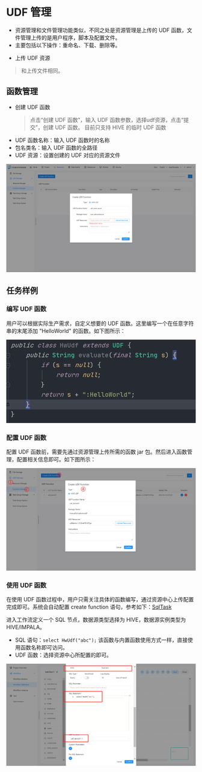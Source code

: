 # UDF 管理

- 资源管理和文件管理功能类似，不同之处是资源管理是上传的 UDF 函数，文件管理上传的是用户程序，脚本及配置文件。
- 主要包括以下操作：重命名、下载、删除等。
* 上传 UDF 资源

> 和上传文件相同。

## 函数管理

* 创建 UDF 函数

  > 点击“创建 UDF 函数”，输入 UDF 函数参数，选择udf资源，点击“提交”，创建 UDF 函数。
  > 目前只支持 HIVE 的临时 UDF 函数

- UDF 函数名称：输入 UDF 函数时的名称
- 包名类名：输入 UDF 函数的全路径
- UDF 资源：设置创建的 UDF 对应的资源文件

![create-udf](../../../../img/new_ui/dev/resource/create-udf.png)

## 任务样例

### 编写 UDF 函数

用户可以根据实际生产需求，自定义想要的 UDF 函数。这里编写一个在任意字符串的末尾添加 "HelloWorld" 的函数。如下图所示：

![code-udf](../../../../img/new_ui/dev/resource/demo/udf-demo01.png)

### 配置 UDF 函数

配置 UDF 函数前，需要先通过资源管理上传所需的函数 jar 包。然后进入函数管理，配置相关信息即可。如下图所示：

![conf-udf](../../../../img/new_ui/dev/resource/demo/udf-demo02.png)

### 使用 UDF 函数

在使用 UDF 函数过程中，用户只需关注具体的函数编写，通过资源中心上传配置完成即可。系统会自动配置 create function 语句，参考如下：[SqlTask](https://github.com/apache/dolphinscheduler/blob/923f3f38e3271d7f1d22b3abc3497cecb6957e4a/dolphinscheduler-task-plugin/dolphinscheduler-task-sql/src/main/java/org/apache/dolphinscheduler/plugin/task/sql/SqlTask.java#L507-L531)

进入工作流定义一个 SQL 节点，数据源类型选择为 HIVE，数据源实例类型为 HIVE/IMPALA。

- SQL 语句：`select HwUdf("abc");` 该函数与内置函数使用方式一样，直接使用函数名称即可访问。
- UDF 函数：选择资源中心所配置的即可。

![use-udf](../../../../img/new_ui/dev/resource/demo/udf-demo03.png)

